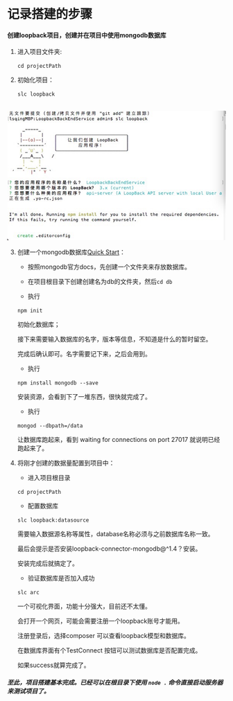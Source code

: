 # 记录搭建的步骤

#### 创建loopback项目，创建并在项目中使用mongodb数据库

1. 进入项目文件夹:

     `cd projectPath`

2. 初始化项目：

     `slc loopback`

     ![](img/slc_loopback.jpeg)

3. 创建一个mongodb数据库[Quick Start](http://mongodb.github.io/node-mongodb-native/2.2/quick-start/quick-start/)：

    - 按照mongodb官方docs，先创建一个文件夹来存放数据库。

    - 在项目根目录下创建创建名为db的文件夹，然后`cd db`

    - 执行

    `npm init`

    初始化数据库；

    接下来需要输入数据库的名字，版本等信息，不知道是什么的暂时留空。

    完成后确认即可。名字需要记下来，之后会用到。

    - 执行

    `npm install mongodb --save`

    安装资源，会看到下了一堆东西，很快就完成了。

    - 执行

    `mongod --dbpath=/data`

    让数据库跑起来，看到 waiting for connections on port 27017 就说明已经跑起来了。

4. 将刚才创建的数据量配置到项目中：

    - 进入项目根目录

    `cd projectPath`

    - 配置数据库

    `slc loopback:datasource`

    需要输入数据源名称等属性，database名称必须与之前数据库名称一致。

    最后会提示是否安装loopback-connector-mongodb@^1.4？安装。

    安装完成后就搞定了。

    - 验证数据库是否加入成功

    `slc arc`

    一个可视化界面，功能十分强大，目前还不太懂。

    会打开一个网页，可能会需要注册一个loopback账号才能用。

    注册登录后，选择composer 可以查看loopback模型和数据库。

    在数据库界面有个TestConnect 按钮可以测试数据库是否配置完成。

    如果success就算完成了。

##### 至此，项目搭建基本完成。已经可以在根目录下使用  `node .`  命令直接启动服务器来测试项目了。
